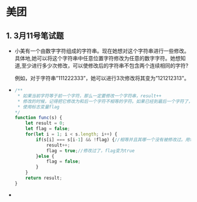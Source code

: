 # 美团

## 1. 3月11号笔试题

* 小美有一个由数字字符组成的字符串。现在她想对这个字符串进行一些修改。具体地,她可以将这个字符串中任意位置字符修改为任意的数字字符。她想知道,至少进行多少次修改，可以使修改后的字符串不包含两个连续相同的字符?

  例如，对于字符串”111222333”，她可以进行3次修改将其变为”121212313"。

* ```js
  /**
   * 如果当前字符等于前一个字符，那么一定要修改一个字符串，result++
   * 修改的时候，记得把它修改为和后一个字符不相等的字符。如果已经到最后一个字符了，那就无所谓了,(xxx不对，因为字符串不可改)
   * 使用标志变量flag
  */
  function func(s) {
      let result = 0;
      let flag = false;
      for(let i = 1; i < s.length; i++) {
          if(s[i] === s[i-1] && !flag) {//相等并且其哪一个没有被修改过。用flag= false表示没有被修改过
              result++;
              flag = true;//修改过了，flag变为true
          }else {
              flag = false;
          }
      }
      return result;
  }
  ```

* 